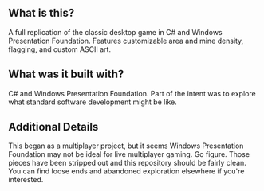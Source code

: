 ##  What is this?
A full replication of the classic desktop game in C# and Windows Presentation Foundation. Features customizable area and mine density, flagging, and custom ASCII art.

## What was it built with?
C# and Windows Presentation Foundation. Part of the intent was to explore what standard software development might be like.

## Additional Details
This began as a multiplayer project, but it seems Windows Presentation Foundation may not be ideal for live multiplayer gaming. Go figure.
Those pieces have been stripped out and this repository should be fairly clean. You can find loose ends and abandoned exploration elsewhere if you're interested.
